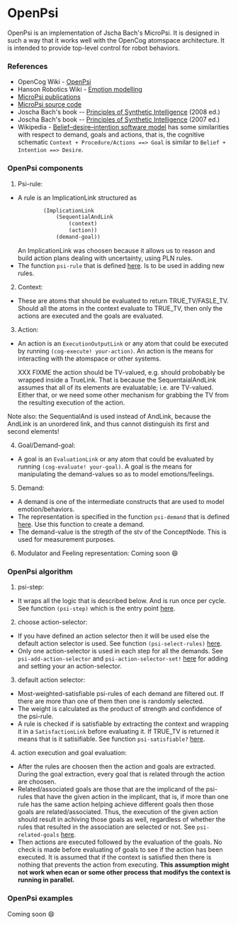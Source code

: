 # OpenPsi

OpenPsi is an implementation of Jscha Bach's MicroPsi. It is designed
in such a way that it works well with the OpenCog atomspace
architecture.  It is intended to provide top-level control for robot
behaviors.

### References
* OpenCog Wiki - [OpenPsi](http://wiki.opencog.org/w/OpenPsi)
* Hanson Robotics Wiki - [Emotion modelling](http://wiki.hansonrobotics.com/w/Emotion_modeling)
* [MicroPsi publications](http://micropsi.com/publications/publications.html)
* [MicroPsi source code]()
* Joscha Bach's book -- [Principles of Synthetic Intelligence](http://wiki.humanobs.org/_media/public:events:agi-summerschool-2012:psi-oup-version-draft-jan-08.pdf) (2008 ed.)
* Joscha Bach's book -- [Principles of Synthetic Intelligence](http://micropsi.com/publications/assets/Draft-MicroPsi-JBach-07-03-30.pdf) (2007 ed.)
* Wikipedia - [Belief–desire–intention software model](https://en.wikipedia.org/wiki/Belief%E2%80%93desire%E2%80%93intention_software_model) has some similarities with respect to demand, goals and actions,
that is,  the cognitive schematic `Context + Procedure/Actions ==> Goal`
is similar to `Belief + Intention ==> Desire`.

### OpenPsi components
1. Psi-rule:
  * A rule is an ImplicationLink structured as
    ```scheme
            (ImplicationLink
                (SequentialAndLink
                    (context)
                    (action))
                (demand-goal))
    ```
    An ImplicationLink was choosen because it allows us to reason and build
    action plans dealing with uncertainty, using PLN rules.
  * The function `psi-rule` that is defined [here](main.scm). Is to be used
    in adding new rules.

2. Context:
  * These are atoms that should be evaluated to return TRUE_TV/FASLE_TV. Should
    all the atoms in the context evaluate to TRUE_TV, then only the actions are
    executed and the goals are evaluated.

3. Action:
  * An action is an `ExecutionOutputLink` or any atom that could be executed by
    running `(cog-execute! your-action)`. An action is the means for interacting
    with the atomspace or other systems.

    XXX FIXME the action should be TV-valued, e.g. should probobably be
wrapped inside a TrueLink.  That is because the SequentaialAndLink
assumes that all of its elements are evaluatable; i.e. are TV-valued.
Either that, or we need some other mechanism for grabbing the TV
from the resulting execution of the action.

Note also: the SequentialAnd is used instead of AndLink, because the
AndLink is an unordered link, and thus cannot distinguish its first
and second elements!

4. Goal/Demand-goal:
  * A goal is an `EvaluationLink` or any atom that could be evaluated by
    running `(cog-evaluate! your-goal)`. A goal is the means for manipulating
    the demand-values so as to model emotions/feelings.

5. Demand:
  * A demand is one of the intermediate constructs that are used to model
    emotion/behaviors.
  * The representation is specified in the function `psi-demand` that is
    defined [here](demand.scm). Use this function to create a demand.
  * The demand-value is the stregth of the stv of the ConceptNode. This is used
    for measurement purposes.

6. Modulator and Feeling representation:
Coming soon :smile:

### OpenPsi algorithm
1. psi-step:
  * It wraps all the logic that is described below. And is run once per cycle.
    See function `(psi-step)` which is the entry point [here](main.scm).

2. choose action-selector:
  * If you have defined an action selector then it will be used else the
    default action selector is used. See function `(psi-select-rules)`
    [here](main.scm).
  * Only one action-selector is used in each step for all the demands. See
    `psi-add-action-selector` and `psi-action-selector-set!`
    [here](action-selector.scm) for adding and setting your an action-selector.

3. default action selector:
  * Most-weighted-satisfiable psi-rules of each demand are filtered out. If
    there are more than one of them then one is randomly selected.
  * The weight is calculated as the product of strength and confidence of the
    psi-rule.
  * A rule is checked if is satisfiable by extracting the context and wrapping
    it in a `SatisfactionLink` before evaluating it. If TRUE_TV is returned
    it means that is it satisifiable. See function `psi-satisfiable?`
    [here](main.scm).

4. action execution and goal evaluation:
  * After the rules are choosen then the action and goals are extracted. During
    the goal extraction, every goal that is related through the action are
    choosen.
  * Related/associated goals are those that are the implicand of the psi-rules
    that have the given action in the implicant, that is, if more than one rule
    has the same action helping achieve different goals then those goals are
    related/associated. Thus, the execution of the given action should result
    in achiving those goals as well, regardless of whether the rules that
    resulted in the association are selected or not. See `psi-related-goals`
    [here](main.scm).
  * Then actions are executed followed by the evaluation of the goals. No check
    is made before evaluating of goals to see if the action has been executed.
    It is assumed that if the context is satisfied then there is nothing that
    prevents the action from executing. __This assumption might not work when
    ecan or some other process that modifys the context is running in
    parallel.__

<!--
See [here](../../examples/openpsi) for some sample implementations of the
framework. -->
### OpenPsi examples
Coming soon :smile:
